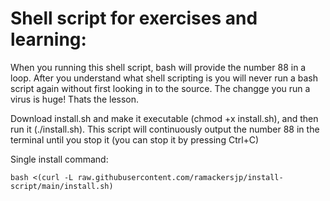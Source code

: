 # Shell script for exercises and learning:

When you running this shell script, bash will provide the number 88 in a loop. After you understand what shell scripting is you will never run a bash script again without first looking in to the source. The changge you run a virus is huge! Thats the lesson. 

Download install.sh and make it executable (chmod +x install.sh), and then run it (./install.sh). This script will continuously output the number 88 in the terminal until you stop it (you can stop it by pressing Ctrl+C)

Single install command:

```
bash <(curl -L raw.githubusercontent.com/ramackersjp/install-script/main/install.sh)
```
